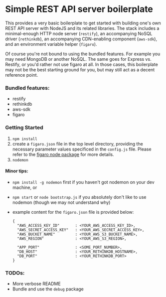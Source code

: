 Simple REST API server boilerplate
==================================

This provides a very basic boilerplate to get started with building one's own REST API server with NodeJS and its related libraries. The stack includes a minimal-enough HTTP node server (`restify`), an accompanying NoSQL driver (`rethinkdb`), an accompanying CDN-enabling component (`aws-sdk`), and an environment variable helper (`figaro`).

Of course you're not bound to using the bundled features. For example you may need MongoDB or another NoSQL. The same goes for Express vs. Restify, or you'd rather not use figaro at all. In those cases, this boilerplate may not be the best starting ground for you, but may still act as a decent reference point.

### Bundled features:

- restify
- rethinkdb
- aws-sdk
- figaro

### Getting Started

1. `npm install`
2. create a `figaro.json` file in the top level directory, providing the necessary parameter values specificed in the `config.js` file. Please refer to the [figaro node package](https://www.npmjs.com/package/figaro) for more details.
3. `nodemon`

#### Minor tips:
- `npm install -g nodemon` first if you haven't got nodemon on your dev machine, or
- `npm start` or `node bootstrap.js` if you absolutely don't like to use nodemon (though we may not understand why)
- example content for the `figaro.json` file is provided below:

    ```
    {
      "AWS_ACCESS_KEY_ID"       : <YOUR_AWS_ACCESS_KEY_ID>,
      "AWS_SECRET_ACCESS_KEY"   : <YOUR_AWS_SECRET_ACCESS_KEY>,
      "AWS_BUCKET_NAME"         : <YOUR_AWS_S3_BUCKET_NAME>,
      "AWS_REGION"              : <YOUR_AWS_S3_REGION>,
      
      "APP_PORT"                : <SOME_PORT_NUMBER>,
      "DB_HOST"                 : <YOUR_RETHINKDB_HOSTNAME>,
      "DB_PORT"                 : <YOUR_RETHINKDB_PORT>
    }
    ```

### TODOs:

- More verbose README
- Bundle and use the `debug` package